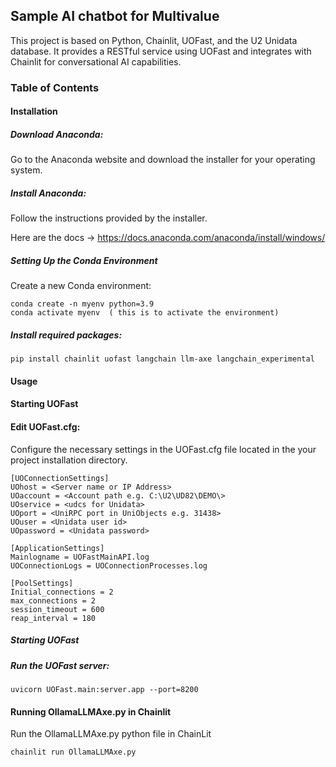 ## Sample AI chatbot for Multivalue
This project is based on Python, Chainlit, UOFast, and the U2 Unidata database. It provides a RESTful service using UOFast and integrates with Chainlit for conversational AI capabilities.

### Table of Contents

#### Installation
##### Download Anaconda:
Go to the Anaconda website and download the installer for your operating system.
##### Install Anaconda:
Follow the instructions provided by the installer.

Here are the docs -> https://docs.anaconda.com/anaconda/install/windows/

##### Setting Up the Conda Environment

Create a new Conda environment:
```
conda create -n myenv python=3.9
conda activate myenv  ( this is to activate the environment)
```

##### Install required packages:

```pip install chainlit uofast langchain llm-axe langchain_experimental```

#### Usage
#### Starting UOFast 
#### Edit UOFast.cfg:
Configure the necessary settings in the UOFast.cfg file located in the 
your project installation directory. 

```Below is an example configuration:
[UOConnectionSettings]
UOhost = <Server name or IP Address>
UOaccount = <Account path e.g. C:\U2\UD82\DEMO\>
UOservice = <udcs for Unidata>
UOport = <UniRPC port in UniObjects e.g. 31438>
UOuser = <Unidata user id>
UOpassword = <Unidata password>

[ApplicationSettings]
Mainlogname = UOFastMainAPI.log
UOConnectionLogs = UOConnectionProcesses.log

[PoolSettings]
Initial_connections = 2
max_connections = 2
session_timeout = 600
reap_interval = 180
```

##### Starting UOFast
##### Run the UOFast server:

```uvicorn UOFast.main:server.app --port=8200```

#### Running OllamaLLMAxe.py in Chainlit
Run the OllamaLLMAxe.py python file in ChainLit

```chainlit run OllamaLLMAxe.py ```


